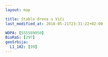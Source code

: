 ```yaml
---
layout: map

title: Stablo drena u Viči
last_modified_at: 2018-05-21T23:31:22+02:00

WDPA: [555589050]
BioRaS: [297]
geoSrbija:
  L1_182: [99]
---
```

